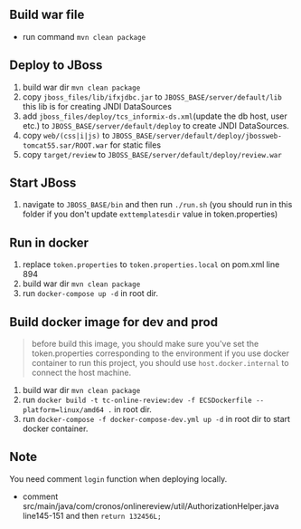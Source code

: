 ## Build war file

  - run command `mvn clean package`

## Deploy to JBoss

1. build war dir `mvn clean package`
2. copy `jboss_files/lib/ifxjdbc.jar` to `JBOSS_BASE/server/default/lib` this lib is for creating JNDI DataSources
3. add `jboss_files/deploy/tcs_informix-ds.xml`(update the db host, user etc.) to `JBOSS_BASE/server/default/deploy` to create JNDI DataSources.
4. copy `web/(css|i|js)` to `JBOSS_BASE/server/default/deploy/jbossweb-tomcat55.sar/ROOT.war` for static files
5. copy `target/review` to `JBOSS_BASE/server/default/deploy/review.war`

## Start JBoss

1. navigate to `JBOSS_BASE/bin` and then run `./run.sh` (you should run in this folder if you don't update `exttemplatesdir` value in token.properties)

## Run in docker

1. replace `token.properties` to `token.properties.local` on pom.xml line 894
2. build war dir `mvn clean package`
3. run `docker-compose up -d` in root dir.

## Build docker image for dev and prod

> before build this image, you should make sure you've set the token.properties corresponding to the environment
> if you use docker container to run this project, you should use `host.docker.internal` to connect the host machine.
 
1. build war dir `mvn clean package`
2. run `docker build -t tc-online-review:dev -f ECSDockerfile --platform=linux/amd64 .` in root dir.
3. run `docker-compose -f docker-compose-dev.yml up -d` in root dir to start docker container.

## Note

You need comment `login` function when deploying locally.

- comment src/main/java/com/cronos/onlinereview/util/AuthorizationHelper.java line145-151 and then `return 132456L;`